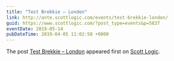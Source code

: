 ```yaml
---
title: "Test Brekkie – London"
link: http://ante.scottlogic.com/events/test-brekkie-london/
guid: https://www.scottlogic.com/?post_type=events&p=5837
eventDate: 2019-05-14
pubDateTime: 2019-04-05 11:02:50 +0000
---
```


<p>The post <a rel="nofollow" href="http://ante.scottlogic.com/events/test-brekkie-london/">Test Brekkie &#8211; London</a> appeared first on <a rel="nofollow" href="http://ante.scottlogic.com">Scott Logic</a>.</p>